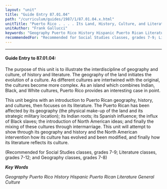 ```yaml
---
layout: "unit"
title: "Guide Entry 87.01.04"
path: "/curriculum/guides/1987/1/87.01.04.x.html"
unitTitle: "Puerto Rico . . . . Its Land, History, Culture, and Literature"
unitAuthor: "Frank Gallucci"
keywords: "Geography Puerto Rico History Hispanic Puerto Rican Literature General Culture"
recommendedFor: "Recommended for Social Studies classes, grades 7-9; Literature classes, grades 7-12; and Geography classes, grades 7-8"
---
```

<body>
<hr/>
<h4>
Guide Entry to 87.01.04:
</h4>
The purpose of this unit is to illustrate the interdiscipline of geography and culture, of history and literature. The geography of the land initiates the evolution of a culture. As different cultures are intertwined with the original, the cultures become more complex. As an island which combines Indian, Black, and White cultures, Puerto Rico provides an interesting case in point.
<p>
This unit begins with an introduction to Puerto Rican geography, history, and cultures, then focuses on its literature. The Puerto Rican has been affected by its geography (the physical make-up of the land and its strategic military location); its Indian roots; its Spanish influence; the influx of Black slaves; the introduction of North American ideas; and finally the mixing of these cultures through intermarriage. This unit will attempt to show through its geography and history and the North American intervention how its culture has evolved and been modified, and finally how its literature reflects its culture.
</p>
<p>
(Recommended for Social Studies classes, grades 7-9; Literature classes, grades 7-12; and Geography classes, grades 7-8)
</p>
<p>
<b>
<i>
Key Words
</i>
</b>
<br/>
</p>
<p>
<i>
Geography Puerto Rico History Hispanic Puerto Rican Literature General Culture
</i>
</p>
</body>